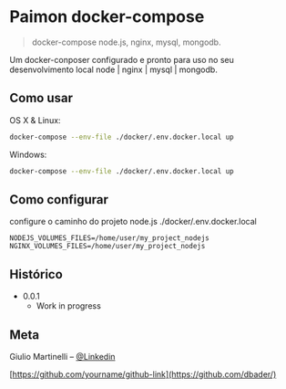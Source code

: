 # Paimon docker-compose
> docker-compose node.js, nginx, mysql, mongodb.


Um docker-conposer configurado e pronto para uso no seu desenvolvimento local node | nginx | mysql | mongodb.


## Como usar

OS X & Linux:

```sh
docker-compose --env-file ./docker/.env.docker.local up
```

Windows:

```sh
docker-compose --env-file ./docker/.env.docker.local up
```

## Como configurar

configure o caminho do projeto node.js ./docker/.env.docker.local

```
NODEJS_VOLUMES_FILES=/home/user/my_project_nodejs
NGINX_VOLUMES_FILES=/home/user/my_project_nodejs
```


## Histórico

* 0.0.1
    * Work in progress

## Meta

Giulio Martinelli – [@Linkedin](https://www.linkedin.com/in/giulioaugustomartinelli)

[https://github.com/yourname/github-link](https://github.com/dbader/)
